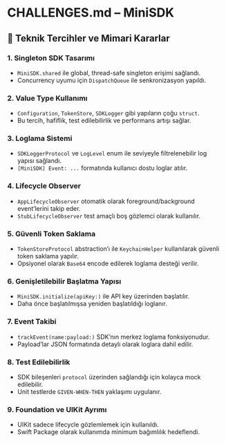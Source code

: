 # CHALLENGES.md – MiniSDK

## 🎯 Teknik Tercihler ve Mimari Kararlar

### 1. Singleton SDK Tasarımı
- `MiniSDK.shared` ile global, thread-safe singleton erişimi sağlandı.
- Concurrency uyumu için `DispatchQueue` ile senkronizasyon yapıldı.

### 2. Value Type Kullanımı
- `Configuration`, `TokenStore`, `SDKLogger` gibi yapıların çoğu `struct`.
- Bu tercih, hafiflik, test edilebilirlik ve performans artışı sağlar.

### 3. Loglama Sistemi
- `SDKLoggerProtocol` ve `LogLevel` enum ile seviyeyle filtrelenebilir log yapısı sağlandı.
- `[MiniSDK] Event: ...` formatında kullanıcı dostu loglar atılır.

### 4. Lifecycle Observer
- `AppLifecycleObserver` otomatik olarak foreground/background event’lerini takip eder.
- `StubLifecycleObserver` test amaçlı boş gözlemci olarak kullanılır.

### 5. Güvenli Token Saklama
- `TokenStoreProtocol` abstraction’ı ile `KeychainHelper` kullanılarak güvenli token saklama yapılır.
- Opsiyonel olarak `Base64` encode edilerek loglama desteği verilir.

### 6. Genişletilebilir Başlatma Yapısı
- `MiniSDK.initialize(apiKey:)` ile API key üzerinden başlatılır.
- Daha önce başlatılmışsa yeniden başlatıldığı loglanır.

### 7. Event Takibi
- `trackEvent(name:payload:)` SDK’nın merkez loglama fonksiyonudur.
- Payload’lar JSON formatında detaylı olarak loglara dahil edilir.

### 8. Test Edilebilirlik
- SDK bileşenleri `protocol` üzerinden sağlandığı için kolayca mock edilebilir.
- Unit testlerde `GIVEN-WHEN-THEN` yaklaşımı uygulanır.

### 9. Foundation ve UIKit Ayrımı
- UIKit sadece lifecycle gözlemlemek için kullanıldı.
- Swift Package olarak kullanımda minimum bağımlılık hedeflendi.
